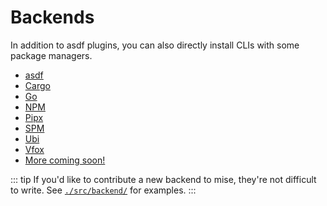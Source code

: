 # Backends

In addition to asdf plugins, you can also directly install CLIs with some package managers.

* [asdf](/dev-tools/backends/asdf)
* [Cargo](/dev-tools/backends/cargo) <Badge type="warning" text="experimental" />
* [Go](/dev-tools/backends/go) <Badge type="warning" text="experimental" />
* [NPM](/dev-tools/backends/npm) <Badge type="warning" text="experimental" />
* [Pipx](/dev-tools/backends/pipx) <Badge type="warning" text="experimental" />
* [SPM](/dev-tools/backends/spm) <Badge type="warning" text="experimental" />
* [Ubi](/dev-tools/backends/ubi) <Badge type="warning" text="experimental" />
* [Vfox](/dev-tools/backends/vfox) <Badge type="warning" text="experimental" />
* [More coming soon!](https://github.com/jdx/mise/discussions/1250)

::: tip
If you'd like to contribute a new backend to mise, they're not difficult to write.
See [`./src/backend/`](https://github.com/jdx/mise/tree/main/src/backend) for examples.
:::
